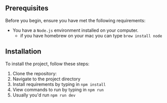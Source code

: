 ## Prerequisites
Before you begin, ensure you have met the following requirements:
* You have a `Node.js` environment installed on your computer.
    * if you have homebrew on your mac you can type `brew install node`

## Installation
To install the project, follow these steps:

1. Clone the repository:
2. Navigate to the project directory
3. Install requirements by typing in `npm install`
4. View commands to run by typing in `npm run`
5. Usually you'd run `npm run dev`
